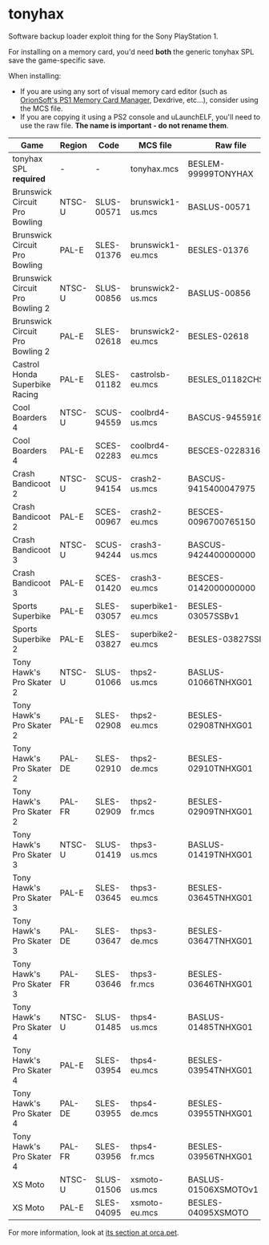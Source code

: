 
tonyhax
=======

Software backup loader exploit thing for the Sony PlayStation 1.

For installing on a memory card, you'd need **both** the generic tonyhax SPL save the game-specific save.

When installing:
 * If you are using any sort of visual memory card editor (such as [OrionSoft's PS1 Memory Card Manager](http://onorisoft.free.fr/retro.htm?psx/psx.htm), Dexdrive, etc...), consider using the MCS file.
 * If you are copying it using a PS2 console and uLaunchELF, you'll need to use the raw file. **The name is important - do not rename them**.

| Game                            | Region | Code       | MCS file          | Raw file             |
|---------------------------------|--------|------------|-------------------|----------------------|
| tonyhax SPL **required**        | -      | -          | tonyhax.mcs       | BESLEM-99999TONYHAX  |
| Brunswick Circuit Pro Bowling   | NTSC-U | SLUS-00571 | brunswick1-us.mcs | BASLUS-00571         |
| Brunswick Circuit Pro Bowling   | PAL-E  | SLES-01376 | brunswick1-eu.mcs | BESLES-01376         |
| Brunswick Circuit Pro Bowling 2 | NTSC-U | SLUS-00856 | brunswick2-us.mcs | BASLUS-00856         |
| Brunswick Circuit Pro Bowling 2 | PAL-E  | SLES-02618 | brunswick2-eu.mcs | BESLES-02618         |
| Castrol Honda Superbike Racing  | PAL-E  | SLES-01182 | castrolsb-eu.mcs  | BESLES_01182CHSv1    |
| Cool Boarders 4                 | NTSC-U | SCUS-94559 | coolbrd4-us.mcs   | BASCUS-9455916       |
| Cool Boarders 4                 | PAL-E  | SCES-02283 | coolbrd4-eu.mcs   | BESCES-0228316       |
| Crash Bandicoot 2               | NTSC-U | SCUS-94154 | crash2-us.mcs     | BASCUS-9415400047975 |
| Crash Bandicoot 2               | PAL-E  | SCES-00967 | crash2-eu.mcs     | BESCES-0096700765150 |
| Crash Bandicoot 3               | NTSC-U | SCUS-94244 | crash3-us.mcs     | BASCUS-9424400000000 |
| Crash Bandicoot 3               | PAL-E  | SCES-01420 | crash3-eu.mcs     | BESCES-0142000000000 |
| Sports Superbike                | PAL-E  | SLES-03057 | superbike1-eu.mcs | BESLES-03057SSBv1    |
| Sports Superbike 2              | PAL-E  | SLES-03827 | superbike2-eu.mcs | BESLES-03827SSII     |
| Tony Hawk's Pro Skater 2        | NTSC-U | SLUS-01066 | thps2-us.mcs      | BASLUS-01066TNHXG01  |
| Tony Hawk's Pro Skater 2        | PAL-E  | SLES-02908 | thps2-eu.mcs      | BESLES-02908TNHXG01  |
| Tony Hawk's Pro Skater 2        | PAL-DE | SLES-02910 | thps2-de.mcs      | BESLES-02910TNHXG01  |
| Tony Hawk's Pro Skater 2        | PAL-FR | SLES-02909 | thps2-fr.mcs      | BESLES-02909TNHXG01  |
| Tony Hawk's Pro Skater 3        | NTSC-U | SLUS-01419 | thps3-us.mcs      | BASLUS-01419TNHXG01  |
| Tony Hawk's Pro Skater 3        | PAL-E  | SLES-03645 | thps3-eu.mcs      | BESLES-03645TNHXG01  |
| Tony Hawk's Pro Skater 3        | PAL-DE | SLES-03647 | thps3-de.mcs      | BESLES-03647TNHXG01  |
| Tony Hawk's Pro Skater 3        | PAL-FR | SLES-03646 | thps3-fr.mcs      | BESLES-03646TNHXG01  |
| Tony Hawk's Pro Skater 4        | NTSC-U | SLUS-01485 | thps4-us.mcs      | BASLUS-01485TNHXG01  |
| Tony Hawk's Pro Skater 4        | PAL-E  | SLES-03954 | thps4-eu.mcs      | BESLES-03954TNHXG01  |
| Tony Hawk's Pro Skater 4        | PAL-DE | SLES-03955 | thps4-de.mcs      | BESLES-03955TNHXG01  |
| Tony Hawk's Pro Skater 4        | PAL-FR | SLES-03956 | thps4-fr.mcs      | BESLES-03956TNHXG01  |
| XS Moto                         | NTSC-U | SLUS-01506 | xsmoto-us.mcs     | BASLUS-01506XSMOTOv1 |
| XS Moto                         | PAL-E  | SLES-04095 | xsmoto-eu.mcs     | BESLES-04095XSMOTO   |

For more information, look at [its section at orca.pet](https://orca.pet/tonyhax/).
